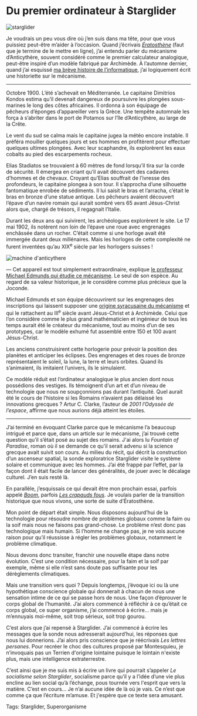 # Du premier ordinateur à Starglider

![starglider](http://blog.tcrouzet.comhttps://tcrouzet.com/images_tc/2009/06/starglider_start_screen-450x279.gif)

Je voudrais un peu vous dire où j’en suis dans ma tête, pour que vous puissiez peut-être m’aider à l’occasion. Quand j’écrivais [*Ératosthène*](http://ihl.tcrouzet.com) (faut que je termine de le mettre en ligne), j’ai entendu parler du mécanisme d’Anticythère, souvent considéré comme le premier calculateur analogique, peut-être inspiré d’un modèle fabriqué par Archimède. À l’automne dernier, quand j’ai esquissé [ma brève histoire de l’informatique](http://blog.tcrouzet.com/2008/03/25/la-breve-histoire-de-l%E2%80%99informatique/), j’ai logiquement écrit une historiette sur le mécanisme.<span id="more-7283"></span>

---

Octobre 1900. L’été s’achevait en Méditerranée. Le capitaine Dimitrios Kondos estima qu’il devenait dangereux de poursuivre les plongées sous-marines le long des côtes africaines. Il ordonna à son équipage de pêcheurs d’éponges d’appareiller vers la Grèce. Une tempête automnale les força à s’abriter dans le port de Potamos sur l’île d’Anticythère, au large de la Crête.

Le vent du sud se calma mais le capitaine jugea la météo encore instable. Il préféra mouiller quelques jours et ses hommes en profitèrent pour effectuer quelques ultimes plongées. Avec leur scaphandre, ils explorèrent les eaux cobalts au pied des escarpements rocheux.

Elias Stadiatos se trouvaient à 60 mètres de fond lorsqu’il tira sur la corde de sécurité. Il émergea en criant qu’il avait découvert des cadavres d’hommes et de chevaux. Croyant qu’Elias souffrait de l’ivresse des profondeurs, le capitaine plongea à son tour. Il s’approcha d’une silhouette fantomatique enrobée de sédiments. Il lui saisit le bras et l’arracha, c’était le bras en bronze d’une statue antique. Les pêcheurs avaient découvert l’épave d’un navire romain qui aurait sombré vers 65 avant Jésus-Christ alors que, chargé de trésors, il regagnait l’Italie.

Durant les deux ans qui suivirent, les archéologues explorèrent le site. Le 17 mai 1902, ils notèrent non loin de l’épave une roue avec engrenages enchâssée dans un rocher. C’était comme si une horloge avait été immergée durant deux millénaires. Mais les horloges de cette complexité ne furent inventées qu’au XIX<sup>e</sup> siècle par les horlogers suisses !

![machine d'anticythere](http://blog.tcrouzet.comhttps://tcrouzet.com/images_tc/2009/06/nama_machine_danticythere_1-450x401.jpg)

— Cet appareil est tout simplement extraordinaire, explique [le professeur Michael Edmunds qui étudie ce mécanisme](http://en.wikipedia.org/wiki/Antikythera_mechanism). Le seul de son espèce. Au regard de sa valeur historique, je le considère comme plus précieux que la Joconde.

Michael Edmunds et son équipe découvrirent sur les engrenages des inscriptions qui laissent supposer une [origine syracusaine du mécanisme](http://news.bbc.co.uk/2/hi/science/nature/7533457.stm) et qui le rattachent au III<sup>e</sup> siècle avant Jésus-Christ et à Archimède. Celui que l’on considère comme le plus grand mathématicien et ingénieur de tous les temps aurait été le créateur du mécanisme, tout au moins d’un de ses prototypes, car le modèle exhumé fut assemblé entre 150 et 100 avant Jésus-Christ.

Les anciens construisirent cette horlogerie pour prévoir la position des planètes et anticiper les éclipses. Des engrenages et des roues de bronze représentaient le soleil, la lune, la terre et leurs orbites. Quand ils s’animaient, ils imitaient l’univers, ils le simulaient.

Ce modèle réduit est l’ordinateur analogique le plus ancien dont nous possédions des vestiges. Ils témoignent d’un art et d’un niveau de technologie que nous ne soupçonnions pas durant l’antiquité. Quel aurait été le cours de l’histoire si les Romains n’avaient pas délaissé les innovations grecques ? Artur C. Clarke, l’auteur de *2001 l’Odyssée de l’espace*, affirme que nous aurions déjà atteint les étoiles.

---

J’ai terminé en évoquant Clarke parce que le mécanisme l’a beaucoup intrigué et parce que, dans un article sur le mécanisme, j’ai trouvé cette question qu’il s’était posé au sujet des romains. J'ai alors lu *Fountain of Paradise*, roman où il se demande ce qu'il serait advenu si la science grecque avait suivit son cours. Au milieu du récit, qui décrit la construction d’un ascenseur spatial, la sonde exploratrice Starglider visite le système solaire et communique avec les hommes. J’ai été frappé par l’effet, par la façon dont il était facile de lancer des généralités, de jouer avec le décalage culturel. J’en suis resté là.

En parallèle, j’esquissais ce qui devait être mon prochain essai, parfois appelé *[Boom](http://blog.tcrouzet.com/2009/02/12/boom/)*, parfois *[Les crapauds fous](http://blog.tcrouzet.com/2009/05/12/les-crapauds-fous-fous/)*. Je voulais parler de la transition historique que nous vivons, une sorte de suite d’Ératosthène.

Mon point de départ était simple. Nous disposons aujourd’hui de la technologie pour résoudre nombre de problèmes globaux comme la faim ou la soif mais nous ne faisons pas grand-chose. Le problème n’est donc pas technologique mais humain. Si l’homme ne change pas, je ne vois aucune raison pour qu’il réussisse à régler les problèmes globaux, notamment le problème climatique.

Nous devons donc transiter, franchir une nouvelle étape dans notre évolution. C’est une condition nécessaire, pour la faim et la soif par exemple, même si elle n’est sans doute pas suffisante pour les dérèglements climatiques.

Mais une transition vers quoi ? Depuis longtemps, j’évoque ici ou là une hypothétique conscience globale qui donnerait à chacun de nous une sensation intime de ce qui se passe hors de nous. Une façon d’éprouver le corps global de l’humanité. J’ai alors commencé à réfléchir à ce qu’était ce corps global, ce super organisme, j’ai commencé à écrire… mais je m’ennuyais moi-même, soit trop sérieux, soit trop gourou.

C’est alors que j’ai repensé à Starglider. J’ai commencé à écrire les messages que la sonde nous adresserait aujourd’hui, les réponses que nous lui donnerions. J’ai alors pris conscience que je réécrivais *Les lettres persanes*. Pour recréer le choc des cultures proposé par Montesquieu, je n’invoquais pas un Terrien d'origine lointaine puisque le lointain n'existe plus, mais une intelligence extraterrestre.

C’est ainsi que je me suis mis à écrire un livre qui pourrait s’appeler *Le socialisme selon Starglider*, socialisme parce qu’il y a l’idée d’une vie plus encline au lien social qu’à l’échange, pous tournée vers l'esprit que vers la matière. C’est en cours… Je n’ai aucune idée de là où je vais. Ce n’est que comme ça que l’écriture m’amuse. Et j'espère que ce texte sera amusant.

Tags: Starglider, Superorganisme